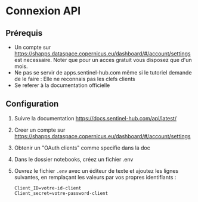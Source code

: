 # Connexion API
## Prérequis

* Un compte sur https://shapps.dataspace.copernicus.eu/dashboard/#/account/settings est necessaire. Noter que pour un acces gratuit vous disposez que d'un mois.
* Ne pas se servir de  apps.sentinel-hub.com même si le tutoriel demande de le faire : Elle ne reconnais pas les clefs clients
* Se referer à la documentation officielle 

## Configuration

1.  Suivre la documentation https://docs.sentinel-hub.com/api/latest/
2.  Creer un compte sur https://shapps.dataspace.copernicus.eu/dashboard/#/account/settings
3.  Obtenir un "OAuth clients" comme specifie dans la doc
4. Dans le dossier notebooks, créez un fichier .env
4.  Ouvrez le fichier `.env` avec un éditeur de texte et ajoutez les lignes suivantes, en remplaçant les valeurs par vos propres identifiants :

    ```
    Client_ID=votre-id-client
    Client_secret=votre-password-client
    ```


